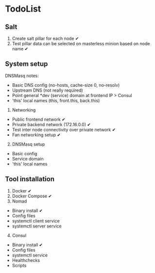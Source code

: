 # TodoList

## Salt

1. Create salt pillar for each node ✔
2. Test pillar data can be selected on masterless minion based on node name ✔

## System setup

DNSMasq notes:
  * Basic DNS config (no-hosts, cache-size 0, no-resolv)
  * Upstream DNS (not really required)
  * Point general *dev (service) domain at frontend IP > Consul
  * 'this' local names (this, front.this, back.this)

1. Networking
  - Public frontend network ✔
  - Private backend network (172.16.0.0) ✔
  - Test inter node connectivity over private network ✔
  - Fan networking setup ✔
2. DNSMasq setup
  - Basic config
  - Service domain
  - 'this' local names

## Tool installation

1. Docker ✔
2. Docker Compose ✔
3. Nomad
  - Binary install ✔
  - Config files
  - systemctl client service
  - systemctl server service
4. Consul
  - Binary install ✔
  - Config files
  - systemctl service
  - Healthchecks
  - Scripts